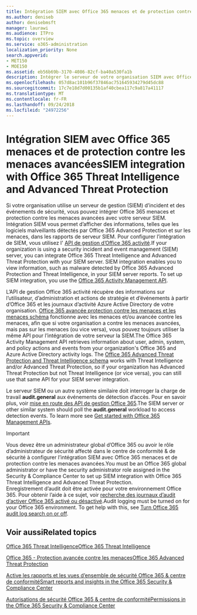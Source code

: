 ```yaml
---
title: Intégration SIEM avec Office 365 menaces et de protection contre les menaces avancées
ms.author: deniseb
author: denisebmsft
manager: laurawi
ms.audience: ITPro
ms.topic: overview
ms.service: o365-administration
localization_priority: None
search.appverid:
- MET150
- MOE150
ms.assetid: eb56b69b-3170-4086-82cf-ba40a530fa1b
description: Intégrer le serveur de votre organisation SIEM avec Office 365 menaces et contre les menaces avancées avec l’API de gestion Office 365 activité.
ms.openlocfilehash: 057d8ac101b96f37846ac751645934279d45dc88
ms.sourcegitcommit: 17c7e18d7d00135b1af40cbea117c9a817a41117
ms.translationtype: MT
ms.contentlocale: fr-FR
ms.lasthandoff: 09/24/2018
ms.locfileid: "24972256"
---
```

# <a name="siem-integration-with-office-365-threat-intelligence-and-advanced-threat-protection"></a><span data-ttu-id="a1c60-103">Intégration SIEM avec Office 365 menaces et de protection contre les menaces avancées</span><span class="sxs-lookup"><span data-stu-id="a1c60-103">SIEM integration with Office 365 Threat Intelligence and Advanced Threat Protection</span></span>

<span data-ttu-id="a1c60-p101">Si votre organisation utilise un serveur de gestion (SIEM) d’incident et des événements de sécurité, vous pouvez intégrer Office 365 menaces et protection contre les menaces avancées avec votre serveur SIEM. Intégration SIEM vous permet d’afficher des informations, telles que les logiciels malveillants détectés par Office 365 Advanced Protection et sur les menaces, dans les rapports de serveur SIEM. Pour configurer l’intégration de SIEM, vous utilisez l' [API de gestion d’Office 365 activité](https://docs.microsoft.com/office/office-365-management-api/office-365-management-activity-api-reference).</span><span class="sxs-lookup"><span data-stu-id="a1c60-p101">If your organization is using a security incident and event management (SIEM) server, you can integrate Office 365 Threat Intelligence and Advanced Threat Protection with your SIEM server. SIEM integration enables you to view information, such as malware detected by Office 365 Advanced Protection and Threat Intelligence, in your SIEM server reports. To set up SIEM integration, you use the [Office 365 Activity Management API](https://docs.microsoft.com/office/office-365-management-api/office-365-management-activity-api-reference).</span></span> 

<span data-ttu-id="a1c60-p102">L’API de gestion Office 365 activité récupère des informations sur l’utilisateur, d’administration et actions de stratégie et d’événements à partir d’Office 365 et les journaux d’activité Azure Active Directory de votre organisation. [Office 365 avancée protection contre les menaces et les menaces schéma](https://docs.microsoft.com/office/office-365-management-api/office-365-management-activity-api-schema#office-365-advanced-threat-protection-and-threat-intelligence-schema) fonctionne avec les menaces et/ou avancée contre les menaces, afin que si votre organisation a contre les menaces avancées, mais pas sur les menaces (ou vice versa), vous pouvez toujours utiliser la même API pour l’intégration de votre serveur la SIEM.</span><span class="sxs-lookup"><span data-stu-id="a1c60-p102">The Office 365 Activity Management API retrieves information about user, admin, system, and policy actions and events from your organization's Office 365 and Azure Active Directory activity logs. The [Office 365 Advanced Threat Protection and Threat Intelligence schema](https://docs.microsoft.com/office/office-365-management-api/office-365-management-activity-api-schema#office-365-advanced-threat-protection-and-threat-intelligence-schema) works with Threat Intelligence and/or Advanced Threat Protection, so if your organization has Advanced Threat Protection but not Threat Intelligence (or vice versa), you can still use that same API for your SIEM server integration.</span></span> 

<span data-ttu-id="a1c60-p103">Le serveur SIEM ou un autre système similaire doit interroger la charge de travail **audit.general** aux événements de détection d’accès. Pour en savoir plus, voir [mise en route des API de gestion Office 365](https://docs.microsoft.com/office/office-365-management-api/get-started-with-office-365-management-apis).</span><span class="sxs-lookup"><span data-stu-id="a1c60-p103">The SIEM server or other similar system should poll the **audit.general** workload to access detection events. To learn more see [Get started with Office 365 Management APIs](https://docs.microsoft.com/office/office-365-management-api/get-started-with-office-365-management-apis).</span></span> 

> [!IMPORTANT]
> <span data-ttu-id="a1c60-111">Vous devez être un administrateur global d’Office 365 ou avoir le rôle d’administrateur de sécurité affecté dans le centre de conformité & de sécurité à configurer l’intégration SIEM avec Office 365 menaces et de protection contre les menaces avancées.</span><span class="sxs-lookup"><span data-stu-id="a1c60-111">You must be an Office 365 global administrator or have the security administrator role assigned in the Security & Compliance Center to set up SIEM integration with Office 365 Threat Intelligence and Advanced Threat Protection.</span></span><br/><span data-ttu-id="a1c60-p104">Enregistrement d’audit doit être activée pour votre environnement Office 365. Pour obtenir l’aide à ce sujet, voir [recherche des journaux d’audit d’activer Office 365 activé ou désactivé](turn-audit-log-search-on-or-off.md).</span><span class="sxs-lookup"><span data-stu-id="a1c60-p104">Audit logging must be turned on for your Office 365 environment. To get help with this, see [Turn Office 365 audit log search on or off](turn-audit-log-search-on-or-off.md).</span></span>

## <a name="related-topics"></a><span data-ttu-id="a1c60-114">Voir aussi</span><span class="sxs-lookup"><span data-stu-id="a1c60-114">Related topics</span></span>

[<span data-ttu-id="a1c60-115">Office 365 Threat Intelligence</span><span class="sxs-lookup"><span data-stu-id="a1c60-115">Office 365 Threat Intelligence</span></span>](office-365-ti.md)

[<span data-ttu-id="a1c60-116">Office 365 - Protection avancée contre les menaces</span><span class="sxs-lookup"><span data-stu-id="a1c60-116">Office 365 Advanced Threat Protection</span></span>](office-365-atp.md)

[<span data-ttu-id="a1c60-117">Active les rapports et les vues d’ensemble de sécurité Office 365 &amp; centre de conformité</span><span class="sxs-lookup"><span data-stu-id="a1c60-117">Smart reports and insights in the Office 365 Security &amp; Compliance Center</span></span>](reports-and-insights-in-security-and-compliance.md)
  
[<span data-ttu-id="a1c60-118">Autorisations de sécurité Office 365 &amp; centre de conformité</span><span class="sxs-lookup"><span data-stu-id="a1c60-118">Permissions in the Office 365 Security &amp; Compliance Center</span></span>](permissions-in-the-security-and-compliance-center.md)
  

